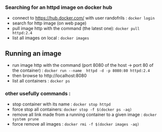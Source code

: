 ### Searching for an httpd image on docker hub

* connect to https://hub.docker.com/ with user randofrils :
  `docker login`
* search for http image (on web page)
* pull image http with the command (the latest one):
  `docker pull httpd:2.4`
* list all images on local :
  `docker images`

## Running an image

* run image http with the command (port 8080 of the host -> port 80 of the container) :
  `docker run --name  httpd -d -p 8080:80 httpd:2.4`
* then browse to http://localhost:8080
* list all containers :
  `docker ps`

### other usefully commands :

* stop container with its name :
  `docker stop httpd`
* force stop all containers:
  `docker stop -f $(docker ps -aq)`
* remove all link made from a running container to a given image :
  `docker system prune`
* force remove all images :
  `docker rmi -f $(docker images -aq)`








